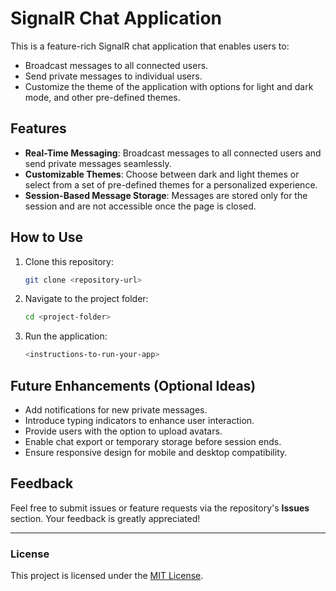 # SignalR Chat Application

This is a feature-rich SignalR chat application that enables users to:
- Broadcast messages to all connected users.
- Send private messages to individual users.
- Customize the theme of the application with options for light and dark mode, and other pre-defined themes.

## Features

- **Real-Time Messaging**: Broadcast messages to all connected users and send private messages seamlessly.
- **Customizable Themes**: Choose between dark and light themes or select from a set of pre-defined themes for a personalized experience.
- **Session-Based Message Storage**: Messages are stored only for the session and are not accessible once the page is closed.

## How to Use

1. Clone this repository:
   ```bash
   git clone <repository-url>
   ```
2. Navigate to the project folder:
   ```bash
   cd <project-folder>
   ```
3. Run the application:
   ```bash
   <instructions-to-run-your-app>
   ```

## Future Enhancements (Optional Ideas)

- Add notifications for new private messages.
- Introduce typing indicators to enhance user interaction.
- Provide users with the option to upload avatars.
- Enable chat export or temporary storage before session ends.
- Ensure responsive design for mobile and desktop compatibility.

## Feedback

Feel free to submit issues or feature requests via the repository's **Issues** section. Your feedback is greatly appreciated!

---

### License

This project is licensed under the [MIT License](https://github.com/shawnfeds/SignalRChatApp/blob/main/LICENSE).


